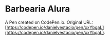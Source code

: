 # Barbearia Alura

A Pen created on CodePen.io. Original URL: [https://codepen.io/danielvestacio/pen/xxYbgaL](https://codepen.io/danielvestacio/pen/xxYbgaL).


